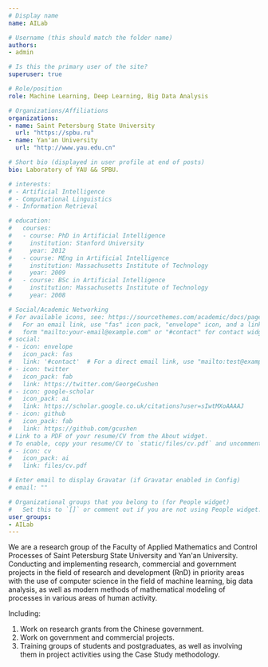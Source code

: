 ```yaml
---
# Display name
name: AILab

# Username (this should match the folder name)
authors:
- admin

# Is this the primary user of the site?
superuser: true

# Role/position
role: Machine Learning, Deep Learning, Big Data Analysis

# Organizations/Affiliations
organizations:
- name: Saint Petersburg State University
  url: "https://spbu.ru"
- name: Yan'an University
  url: "http://www.yau.edu.cn"

# Short bio (displayed in user profile at end of posts)
bio: Laboratory of YAU && SPBU.

# interests:
# - Artificial Intelligence
# - Computational Linguistics
# - Information Retrieval

# education:
#   courses:
#   - course: PhD in Artificial Intelligence
#     institution: Stanford University
#     year: 2012
#   - course: MEng in Artificial Intelligence
#     institution: Massachusetts Institute of Technology
#     year: 2009
#   - course: BSc in Artificial Intelligence
#     institution: Massachusetts Institute of Technology
#     year: 2008

# Social/Academic Networking
# For available icons, see: https://sourcethemes.com/academic/docs/page-builder/#icons
#   For an email link, use "fas" icon pack, "envelope" icon, and a link in the
#   form "mailto:your-email@example.com" or "#contact" for contact widget.
# social:
# - icon: envelope
#   icon_pack: fas
#   link: '#contact'  # For a direct email link, use "mailto:test@example.org".
# - icon: twitter
#   icon_pack: fab
#   link: https://twitter.com/GeorgeCushen
# - icon: google-scholar
#   icon_pack: ai
#   link: https://scholar.google.co.uk/citations?user=sIwtMXoAAAAJ
# - icon: github
#   icon_pack: fab
#   link: https://github.com/gcushen
# Link to a PDF of your resume/CV from the About widget.
# To enable, copy your resume/CV to `static/files/cv.pdf` and uncomment the lines below.
# - icon: cv
#   icon_pack: ai
#   link: files/cv.pdf

# Enter email to display Gravatar (if Gravatar enabled in Config)
# email: ""

# Organizational groups that you belong to (for People widget)
#   Set this to `[]` or comment out if you are not using People widget.
user_groups:
- AILab
---
```


We are a research group of the Faculty of Applied Mathematics and Control Processes of Saint Petersburg State University and Yan'an University. Conducting and implementing research, commercial and government projects in the field of research and development (RnD) in priority areas with the use of computer science in the field of machine learning, big data analysis, as well as modern methods of mathematical modeling of processes in various areas of human activity.

Including:
1.	Work on research grants from the Chinese government.
2.	Work on government and commercial projects.
3.	Training groups of students and postgraduates, as well as involving them in project activities using the Case Study methodology.